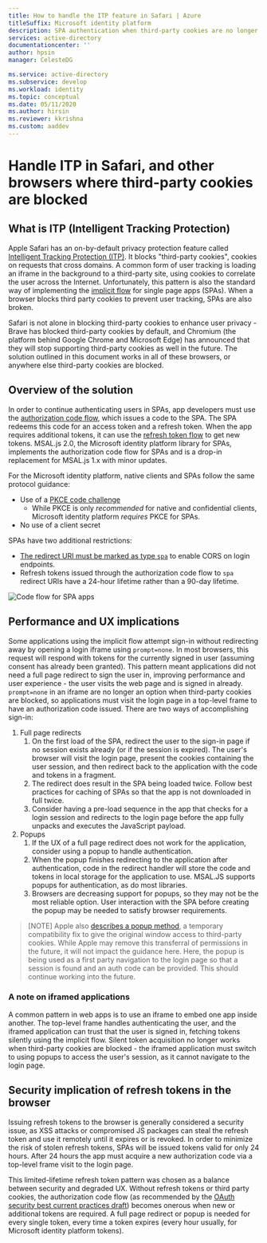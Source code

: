 ```yaml
---
title: How to handle the ITP feature in Safari | Azure
titleSuffix: Microsoft identity platform
description: SPA authentication when third-party cookies are no longer allowed.
services: active-directory
documentationcenter: ''
author: hpsin
manager: CelesteDG

ms.service: active-directory
ms.subservice: develop
ms.workload: identity
ms.topic: conceptual
ms.date: 05/11/2020
ms.author: hirsin
ms.reviewer: kkrishna
ms.custom: aaddev
---
```

# Handle ITP in Safari, and other browsers where third-party cookies are blocked

## What is ITP (Intelligent Tracking Protection)

Apple Safari has an on-by-default privacy protection feature called [Intelligent Tracking Protection (ITP)](https://webkit.org/tracking-prevention-policy/).  It blocks "third-party cookies", cookies on requests that cross domains. A common form of user tracking is loading an iframe in the background to a third-party site, using cookies to correlate the user across the Internet.  Unfortunately, this pattern is also the standard way of implementing the [implicit flow](v2-oauth2-implicit-grant-flow.md) for single page apps (SPAs).  When a browser blocks third party cookies to prevent user tracking, SPAs are also broken.

Safari is not alone in blocking third-party cookies to enhance user privacy - Brave has blocked third-party cookies by default, and Chromium (the platform behind Google Chrome and Microsoft Edge) has announced that they will stop supporting third-party cookies as well in the future.  The solution outlined in this document works in all of these browsers, or anywhere else third-party cookies are blocked.

## Overview of the solution

In order to continue authenticating users in SPAs, app developers must use the [authorization code flow](v2-oauth2-auth-code-flow.md), which issues a code to the SPA. The SPA  redeems this code for an access token and a refresh token.  When the app requires additional tokens, it can use the [refresh token flow](v2-oauth2-auth-code-flow.md#refresh-the-access-token) to get new tokens.  MSAL.js 2.0, the Microsoft identity platform library for SPAs, implements the authorization code flow for SPAs and is a drop-in replacement for MSAL.js 1.x with minor updates.

For the Microsoft identity platform, native clients and SPAs follow the same protocol guidance:

* Use of a [PKCE code challenge](https://tools.ietf.org/html/rfc7636)
    * While PKCE is only *recommended* for native and confidential clients, Microsoft identity platform *requires* PKCE for SPAs. 
* No use of a client secret

SPAs have two additional restrictions: 

* [The redirect URI must be marked as type `spa`](v2-oauth2-auth-code-flow.md#setup-required-for-single-page-apps) to enable CORS on login endpoints.  
* Refresh tokens issued through the authorization code flow to `spa` redirect URIs have a 24-hour lifetime rather than a 90-day lifetime.

![Code flow for SPA apps](media/v2-oauth-auth-code-spa/active-directory-oauth-code-spa.png)

## Performance and UX implications

Some applications using the implicit flow attempt sign-in without redirecting away by opening a login iframe using `prompt=none`. In most browsers, this request will respond with tokens for the currently signed in user (assuming consent has already been granted).  This pattern meant applications did not need a full page redirect to sign the user in, improving performance and user experience - the user visits the web page and is signed in already.  `prompt=none` in an iframe are no longer an option when third-party cookies are blocked, so applications must visit the login page in a top-level frame to have an authorization code issued.  There are two ways of accomplishing sign-in:

1. Full page redirects
    1. On the first load of the SPA, redirect the user to the sign-in page if no session exists already (or if the session is expired).  The user's browser will visit the login page, present the cookies containing the user session, and then redirect back to the application with the code and tokens in a fragment.
    1. The redirect does result in the SPA being loaded twice.  Follow best practices for caching of SPAs so that the app is not downloaded in full twice.
    1. Consider having a pre-load sequence in the app that checks for a login session and redirects to the login page before the app fully unpacks and executes the JavaScript payload.
1. Popups
    1. If the UX of a full page redirect does not work for the application, consider using a popup to handle authentication.  
    1. When the popup finishes redirecting to the application after authentication, code in the redirect handler will store the code and tokens in local storage for the application to use. MSAL.JS supports popups for authentication, as do most libraries.
    1. Browsers are decreasing support for popups, so they may not be the most reliable option.  User interaction with the SPA before creating the popup may be needed to satisfy browser requirements.

>[NOTE]
> Apple also [describes a popup method](https://webkit.org/blog/8311/intelligent-tracking-prevention-2-0/), a temporary compatibility fix to give the original window access to third-party cookies. While Apple may remove this transferral of permissions in the future, it will not impact the guidance here.  Here, the popup is being used as a first party navigation to the login page so that a session is found and an auth code can be provided.  This should continue working into the future.

### A note on iframed applications

A common pattern in web apps is to use an iframe to embed one app inside another.  The top-level frame handles authenticating the user, and the iframed application can trust that the user is signed in, fetching tokens silently using the implicit flow. Silent token acquisition no longer works when third-party cookies are blocked - the iframed application must switch to using popups to access the user's session, as it cannot navigate to the login page. 

## Security implication of refresh tokens in the browser

Issuing refresh tokens to the browser is generally considered a security issue, as XSS attacks or compromised JS packages can steal the refresh token and use it remotely until it expires or is revoked. In order to minimize the risk of stolen refresh tokens, SPAs will be issued tokens valid for only 24 hours.  After 24 hours the app must acquire a new authorization code via a top-level frame visit to the login page. 

This limited-lifetime refresh token pattern was chosen as a balance between security and degraded UX. Without refresh tokens or third party cookies, the authorization code flow (as recommended by the [OAuth security best current practices draft](https://tools.ietf.org/html/draft-ietf-oauth-security-topics-14)) becomes onerous when new or additional tokens are required.  A full page redirect or popup is needed for every single token, every time a token expires (every hour usually, for Microsoft identity platform tokens). 
